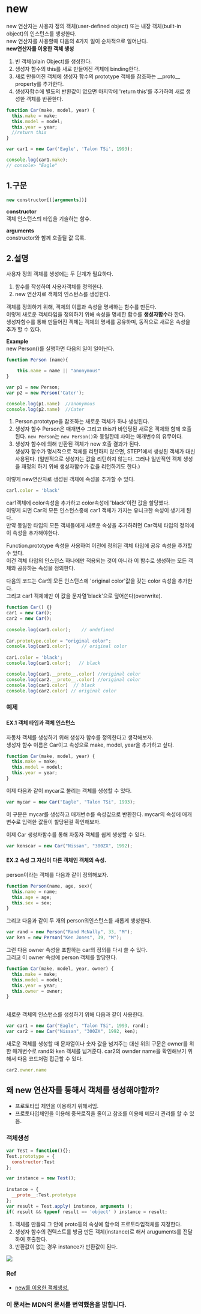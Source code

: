 # new
new 연산자는 사용자 정의 객체(user-defined object) 또는 내장 객체(built-in object)의 인스턴스를 생성한다.   
new 연산자를 사용할때 다음의 4가지 일이 순차적으로 일어난다.    
**new연산자를 이용한 객체 생성**
1. 빈 객체(plain Object)를 생성한다.
2. 생성자 함수의 this를 새로 만들어진 객체에 binding한다.
3. 새로 만들어진 객체에 생성자 함수의 prototype 객체를 참조하는 \_\_proto\_\_  property를 추가한다.
4. 생성자함수에 별도의 반환값이 없으면 마지막에 'return this'를 추가하여 새로 생성한 객체를 반환한다.

```js
function Car(make, model, year) {
  this.make = make;
  this.model = model;
  this.year = year;
  //return this
}

var car1 = new Car('Eagle', 'Talon TSi', 1993);

console.log(car1.make);
// console> "Eagle"
```

## 1.구문

```js
new constructor[([arguments])]
```
**constructor**  
객체 인스턴스틔 타입을 기술하는 함수.

**arguments**  
constructor와 함께 호출될 값 목록.


## 2.설명
사용자 정의 객체를 생성에는 두 단계가 필요하다.

1. 함수를 작성하여 사용자객체를 정의한다.
2. new 연산자로 객체의 인스턴스를 생성한다.  

객체를 정의하기 위해, 객체의 이름과 속성을 명세하는 함수를 만든다.   
이렇게 새로운 객체타입을 정의하기 위해 속성을 명세한 함수를 **생성자함수**라 한다.  
생성자함수를 통해 만들어진 객체는 객체의 명세를 공유하며, 동적으로 새로운 속성을 추가 할 수 있다.
    

**Example**  
new Person()를 실행하면 다음의 일이 일어난다.
```js
function Person (name){

	this.name = name || "anonymous"
}

var p1 = new Person;
var p2 = new Person('Cater');

console.log(p1.name)  //anonymous
console.log(p2.name)  //Cater
```
1. Person.prototype을 참조하는 새로운 객체가 하나 생성된다.
2. 생성자 함수 Person은 매개변수 그리고 this가 바인딩된 새로운 객체와 함께 호출된다.
`new Person`는 `new Person()`와 동일한데 차이는 매개변수의 유무이다.
3. 생성자 함수에 의해 반환된 객체가 new 호출 결과가 된다.  
생성자 함수가 명시적으로 객체를 리턴하지 않으면, STEP1에서 생성된 객체가 대신 사용된다.
(일반적으로 생성자는 값을 리턴하지 않는다. 그러나 일반적인 객체 생성을 재정의 하기 위해 생성자함수가 값을 리턴하기도 한다.)




이렇게 new연산자로 생성된 객체에 속성을 추가할 수 있다.
```js
carl.color = 'black'
```
car1객체에 color속성을 추가하고 color속성에 'black'이란 값을 할당했다.  
이렇게 되면 Car의 모든 인스턴스중에 car1 객체가 가지는 유니크한 속성이 생기게 된다.  
만약 동일한 타입의 모든 객체들에게 새로운 속성을 추가하려면 Car객체 타입의 정의에 이 속성을 추가해야한다.  

Function.prototype 속성을 사용하여 이전에 정의된 객체 타입에 공유 속성을 추가할 수 있다.  
이건 객체 타입의 인스턴스 하나에만 적용되는 것이 아니라 이 함수로 생성하는 모든 객체와 공유하는 속성을 정의한다.

다음의 코드는 Car의 모든 인스턴스에 'original color'값을 갖는 color 속성을 추가한다.  
그리고 car1 객체에만 이 값을 문자열'black'으로 덮어쓴다(overwrite). 


```js
function Car() {}
car1 = new Car();
car2 = new Car();
 
console.log(car1.color);    // undefined
 
Car.prototype.color = "original color";
console.log(car1.color);    // original color
 
car1.color = 'black';
console.log(car1.color);   // black

console.log(car1.__proto__.color) //original color
console.log(car2.__proto__.color) //original color
console.log(car1.color)  // black
console.log(car2.color) // original color

```
      

### 예제

#### EX.1 객체 타입과 객체 인스턴스
자동차 객체를 생성하기 위해 생성자 함수를 정의한다고 생각해보자.  
생성자 함수 이름은 Car이고 속성으로 make, model, year을 추가하고 싶다.

```js
function Car(make, model, year) {
  this.make = make;
  this.model = model;
  this.year = year;
}
```
이제 다음과 같이 mycar로 불리는 객체를 생성할 수 있다.

```js
var mycar = new Car("Eagle", "Talon TSi", 1993);
```
이 구문은 mycar를 생성하고 매개변수를 속성값으로 반환한다.
mycar의 속성에 매개변수로 입력한 값들이 할당된걸 확인해보자.

이제 Car 생성자함수를 통해 자동자 객체를 쉽게 생성할 수 있다.
```js
var kenscar = new Car("Nissan", "300ZX", 1992);
```


#### EX.2 속성 그 자신이 다른 객체인 객체의 속성.
person이라는 객체를 다음과 같이 정의해보자.

```js
function Person(name, age, sex){
  this.name = name;
  this.age = age;
  this.sex = sex;
}
``` 
그리고 다음과 같이 두 개의 person의인스턴스를 새롭게 생성한다.

```js
var rand = new Person("Rand McNally", 33, "M");
var ken = new Person("Ken Jones", 39, "M");
```
그런 다음 owner 속성을 포함하는 car의 정의를 다시 쓸 수 있다.   
그리고 이 owner 속성에 person 객체를 할당한다.

```js
function Car(make, model, year, owner) {
  this.make = make;
  this.model = model;
  this.year = year;
  this.owner = owner;
}
 
```
새로운 객체의 인스턴스를 생성하기 위해 다음과 같이 사용한다.

```js
var car1 = new Car("Eagle", "Talon TSi", 1993, rand);
var car2 = new Car("Nissan", "300ZX", 1992, ken);
```
새로운 객체를 생성할 때 문자열이나 숫자 값을 넘겨주는 대신 위의 구문은 owner를 위한 매개변수로 rand와 ken 객체를 넘겨준다. 
car2의 ownder name을 확인해보기 위해서 다음 코드처럼 접근할 수 있다.

```js
car2.owner.name 
```



## 왜 new 연산자를 통해서 객체를 생성해야할까?
- 프로토타입 체인을 이용하기 위해서임.
- 프로토타입체인을 이용해 중복로직을 줄이고 참조를 이용해 메모리 관리를 할 수 있음.


### 객체생성
```js
var Test = function(){};
Test.prototype = {
  constructor:Test
};

var instance = new Test();
 
instance = {
  __proto__:Test.prototype
};
var result = Test.apply( instance, arguments );
if( result && typeof result == 'object' ) instance = result;
```

1. 객체를 만들되 그 안에 proto등의 속성에 함수의 프로토타입객체를 지정한다.
2. 생성자 함수의 컨텍스트를 방금 만든 객체(instance)로 해서 aruguments를 전달하여 호출한다.
3. 반환값이 없는 경우 instance가 반환값이 된다.

![](http://www.ecma-international.org/ecma-262/5.1/#sec-13.2.2)


### Ref
- [new를 이용한 객체생성.](https://www.bsidesoft.com/?p=1865)

### 이 문서는 MDN의 문서를 번역했음을 밝힙니다.